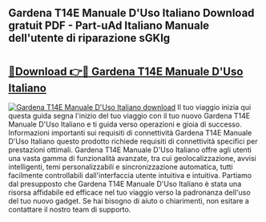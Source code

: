 ## Gardena T14E Manuale D'Uso Italiano Download gratuit PDF - Part-uAd Italiano Manuale dell'utente di riparazione sGKIg

# <h2><a href="http://df9m5e.blite.top/?on=Gardena+T14E+Manuale+D%27Uso+Italiano">🔗Download 👉🔴 Gardena T14E Manuale D'Uso Italiano</a></h2>

[![Gardena T14E Manuale D'Uso Italiano download](https://i.imgur.com/lujVjoI.png)](http://df9m5e.blite.top/?on=Gardena+T14E+Manuale+D%27Uso+Italiano)
Il tuo viaggio inizia qui questa guida segna l'inizio del tuo viaggio con il tuo nuovo Gardena T14E Manuale D'Uso Italiano e ti guida verso operazioni e gioia di successo. Informazioni importanti sui requisiti di connettività Gardena T14E Manuale D'Uso Italiano questo prodotto richiede requisiti di connettività specifici per prestazioni ottimali. Gardena T14E Manuale D'Uso Italiano offre agli utenti una vasta gamma di funzionalità avanzate, tra cui geolocalizzazione, avvisi intelligenti, temi personalizzabili e sincronizzazione automatica, tutti facilmente controllabili dall'interfaccia utente intuitiva e intuitiva. Partiamo dal presupposto che Gardena T14E Manuale D'Uso Italiano è stata una risorsa affidabile ed efficace nel tuo viaggio verso la padronanza dell'uso del tuo nuovo gadget. Se hai bisogno di aiuto o chiarimenti, non esitare a contattare il nostro team di supporto.
